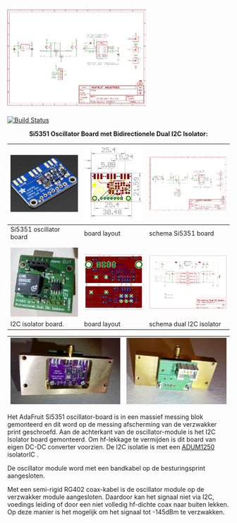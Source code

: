 
[![test](Si5351+interface/AdaSi5351SchTN.jpg)](Si5351+interface/AdaSi5351Sch.pdf)

[![Build Status](https://img.shields.io/travis/markdown-it/markdown-it/master.svg?style=flat)](https://travis-ci.org/markdown-it/markdown-it)

[//]: # (MarkDown format documentation: https://guides.github.com/features/mastering-markdown/)
[//]: # (Table-A with 3-columns/5-lines, table-B with 2-columns/1-line)

<b> <p align="center"> Si5351 Oscillator Board met  Bidirectionele Dual I2C Isolator:</p></b>

<img src="Si5351+interface/ada5351.jpg"> | <a href="Si5351+interface/AdaSi5351Brd.pdf"><img src="Si5351+interface/AdaSi5351BrdTN.jpg"></a> | <a href="Si5351+interface/AdaSi5351Sch.pdf"><img src="Si5351+interface/AdaSi5351SchTN.jpg"></a>
----------------------------------- | --- | -----------------------------------------
 Si5351 oscillator board | board layout | schema Si5351 board
 |  | 
 |  | 
 <img src="Si5351+interface/I2CisolatorTN.jpg"> | <a href="Si5351+interface/BidirectionalDualI2CIsolatorBrd.pdf"><img src="Si5351+interface/BidirectionalDualI2CIsolatorBrdTN.jpg"> | <a href="Si5351+interface/BidirectionalDualI2CIsolatorSch.pdf"><img src="Si5351+interface/BidirectionalDualI2CIsolatorSchTN.jpg">
I2C isolator board.  | board layout | schema dual I2C isolator
<p></p>

<img src="Si5351+interface/OscillatorBlockATN.jpg"> | <img src="Si5351+interface/OscillatorBlockBTN.jpg">
------------------------------- | -------------------------------------
<p></p>

<p>Het AdaFruit Si5351 oscillator-board is in een massief messing blok gemonteerd en dit word op de messing afscherming van de verzwakker print geschroefd. 
Aan de achterkant van de oscillator-module is het I2C Isolator board gemonteerd. 
Om hf-lekkage te vermijden is dit board van eigen DC-DC converter voorzien. De I2C isolatie is met een <a href="Si5351+interface/ADUM1250_1251.pdf"> ADUM1250 </a> isolatorIC .

De oscillator module word met een bandkabel op de besturingsprint aangesloten.</p>

Met een semi-rigid RG402 coax-kabel is de oscillator module op de verzwakker module aangesloten.
Daardoor kan het signaal niet via I2C, voedings leiding of door een niet volledig hf-dichte coax naar buiten lekken.
Op deze manier is het mogelijk om het signaal tot -145dBm te verzwakken.

[//]: # (This may be the most platform independent comment)
[//]: # (see also https://webapps.stackexchange.com/questions/29602/markdown-to-insert-and-display-an-image-on-github-repo)


